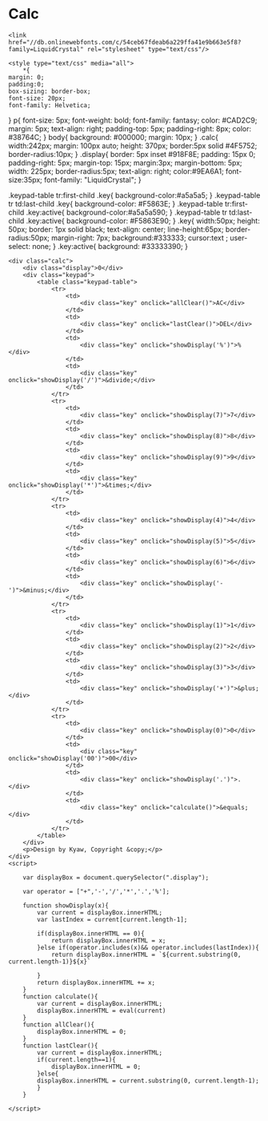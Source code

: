 # Calc
<!DOCTYPE html>
<html>

<head>
    <meta charset="UTF-8">
    <meta name="viewport" content="width=device-width, initial-scale=1">
    <title>JS Calculator</title>
    
    <link href="//db.onlinewebfonts.com/c/54ceb67fdeab6a229ffa41e9b663e5f8?family=LiquidCrystal" rel="stylesheet" type="text/css"/>

    <style type="text/css" media="all">
        *{
    margin: 0;
    padding:0;
    box-sizing: border-box;
    font-size: 20px;
    font-family: Helvetica;
}
p{
    font-size: 5px;
    font-weight: bold;
    font-family: fantasy;
    color: #CAD2C9;
    margin: 5px;
    text-align: right;
    padding-top: 5px;
    padding-right: 8px;
    color: #38764C;
}
body{
    background: #000000;
    margin: 10px;
}
.calc{
    width:242px;
    margin: 100px auto;
    height: 370px;
    border:5px solid #4F5752;
    border-radius:10px;
}
.display{
    border: 5px inset #918F8E;
    padding: 15px 0;
    padding-right: 5px;
    margin-top: 15px;
    margin:3px;
    margin-bottom: 5px;
    width: 225px;
    border-radius:5px;
    text-align: right;
    color:#9EA6A1;
    font-size:35px;
    font-family: "LiquidCrystal";
}

.keypad-table tr:first-child .key{
    background-color:#a5a5a5;
}
.keypad-table tr td:last-child .key{
    background-color: #F5863E;
}
.keypad-table tr:first-child .key:active{
background-color:#a5a5a590;
}
.keypad-table tr td:last-child .key:active{
background-color: #F5863E90;
}
.key{
    width:50px;
    height: 50px;
    border: 1px solid black;
    text-align: center;
    line-height:65px;
    border-radius:50px;
    margin-right: 7px;
    background:#333333;
    cursor:text ;
    user-select: none;
}
.key:active{
    background: #33333390;
}
    </style>
</head>
<body>

    <div class="calc">
        <div class="display">0</div>
        <div class="keypad">
            <table class="keypad-table">
                <tr>
                    <td>
                        <div class="key" onclick="allClear()">AC</div>
                    </td>
                    <td>
                        <div class="key" onclick="lastClear()">DEL</div>
                    </td>
                    <td>
                        <div class="key" onclick="showDisplay('%')">%</div>
                    </td>
                    <td>
                        <div class="key" onclick="showDisplay('/')">&divide;</div>
                    </td>
                </tr>
                <tr>
                    <td>
                        <div class="key" onclick="showDisplay(7)">7</div>
                    </td>
                    <td>
                        <div class="key" onclick="showDisplay(8)">8</div>
                    </td>
                    <td>
                        <div class="key" onclick="showDisplay(9)">9</div>
                    </td>
                    <td>
                        <div class="key" onclick="showDisplay('*')">&times;</div>
                    </td>
                </tr>
                <tr>
                    <td>
                        <div class="key" onclick="showDisplay(4)">4</div>
                    </td>
                    <td>
                        <div class="key" onclick="showDisplay(5)">5</div>
                    </td>
                    <td>
                        <div class="key" onclick="showDisplay(6)">6</div>
                    </td>
                    <td>
                        <div class="key" onclick="showDisplay('-')">&minus;</div>
                    </td>
                </tr>
                <tr>
                    <td>
                        <div class="key" onclick="showDisplay(1)">1</div>
                    </td>
                    <td>
                        <div class="key" onclick="showDisplay(2)">2</div>
                    </td>
                    <td>
                        <div class="key" onclick="showDisplay(3)">3</div>
                    </td>
                    <td>
                        <div class="key" onclick="showDisplay('+')">&plus;</div>
                    </td>
                </tr>
                <tr>
                    <td>
                        <div class="key" onclick="showDisplay(0)">0</div>
                    </td>
                    <td>
                        <div class="key" onclick="showDisplay('00')">00</div>
                    </td>
                    <td>
                        <div class="key" onclick="showDisplay('.')">.</div>
                    </td>
                    <td>
                        <div class="key" onclick="calculate()">&equals;</div>
                    </td>
                </tr>
            </table>
        </div>
        <p>Design by Kyaw, Copyright &copy;</p>
    </div>
    <script>
        
        var displayBox = document.querySelector(".display");
        
        var operator = ["+",'-','/','*','.','%'];
        
        function showDisplay(x){
            var current = displayBox.innerHTML;
            var lastIndex = current[current.length-1];
            
            if(displayBox.innerHTML == 0){
                return displayBox.innerHTML = x;
            }else if(operator.includes(x)&& operator.includes(lastIndex)){
                return displayBox.innerHTML = `${current.substring(0, current.length-1)}${x}`
                
            }
            return displayBox.innerHTML += x;
        }
        function calculate(){
            var current = displayBox.innerHTML;
            displayBox.innerHTML = eval(current)
        }
        function allClear(){
            displayBox.innerHTML = 0;
        }
        function lastClear(){
            var current = displayBox.innerHTML;
            if(current.length==1){
                displayBox.innerHTML = 0;
            }else{
            displayBox.innerHTML = current.substring(0, current.length-1);
            }
        }

    </script>

</body>
</html>
